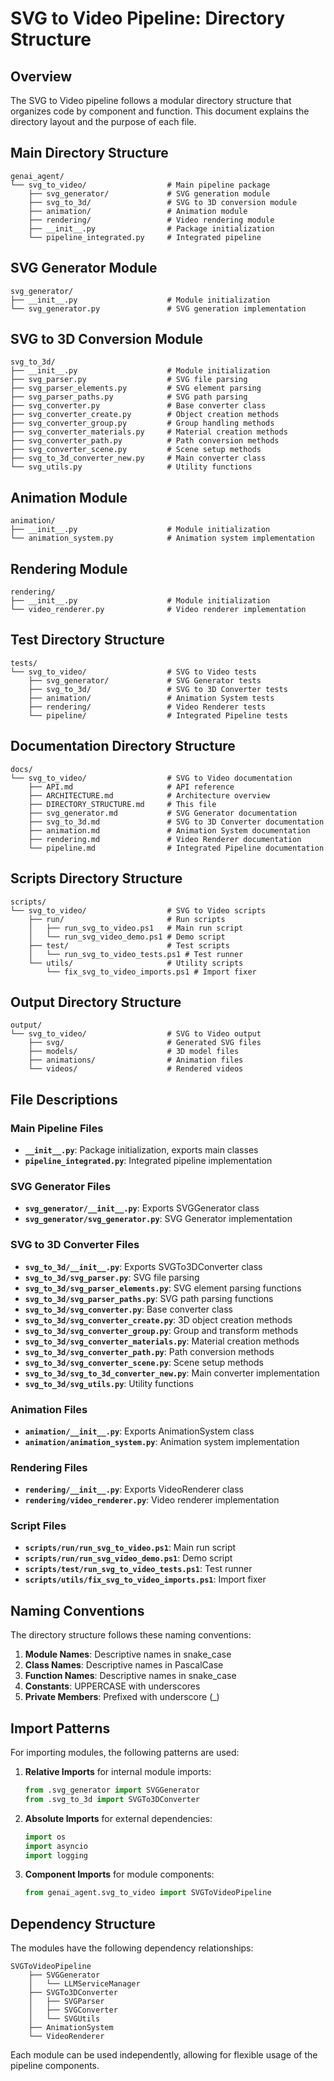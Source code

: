 # SVG to Video Pipeline: Directory Structure

## Overview

The SVG to Video pipeline follows a modular directory structure that organizes code by component and function. This document explains the directory layout and the purpose of each file.

## Main Directory Structure

```
genai_agent/
└── svg_to_video/                  # Main pipeline package
    ├── svg_generator/             # SVG generation module
    ├── svg_to_3d/                 # SVG to 3D conversion module
    ├── animation/                 # Animation module
    ├── rendering/                 # Video rendering module
    ├── __init__.py                # Package initialization
    └── pipeline_integrated.py     # Integrated pipeline
```

## SVG Generator Module

```
svg_generator/
├── __init__.py                    # Module initialization
└── svg_generator.py               # SVG generation implementation
```

## SVG to 3D Conversion Module

```
svg_to_3d/
├── __init__.py                    # Module initialization
├── svg_parser.py                  # SVG file parsing
├── svg_parser_elements.py         # SVG element parsing
├── svg_parser_paths.py            # SVG path parsing
├── svg_converter.py               # Base converter class
├── svg_converter_create.py        # Object creation methods
├── svg_converter_group.py         # Group handling methods
├── svg_converter_materials.py     # Material creation methods
├── svg_converter_path.py          # Path conversion methods
├── svg_converter_scene.py         # Scene setup methods
├── svg_to_3d_converter_new.py     # Main converter class
└── svg_utils.py                   # Utility functions
```

## Animation Module

```
animation/
├── __init__.py                    # Module initialization
└── animation_system.py            # Animation system implementation
```

## Rendering Module

```
rendering/
├── __init__.py                    # Module initialization
└── video_renderer.py              # Video renderer implementation
```

## Test Directory Structure

```
tests/
└── svg_to_video/                  # SVG to Video tests
    ├── svg_generator/             # SVG Generator tests
    ├── svg_to_3d/                 # SVG to 3D Converter tests
    ├── animation/                 # Animation System tests
    ├── rendering/                 # Video Renderer tests
    └── pipeline/                  # Integrated Pipeline tests
```

## Documentation Directory Structure

```
docs/
└── svg_to_video/                  # SVG to Video documentation
    ├── API.md                     # API reference
    ├── ARCHITECTURE.md            # Architecture overview
    ├── DIRECTORY_STRUCTURE.md     # This file
    ├── svg_generator.md           # SVG Generator documentation
    ├── svg_to_3d.md               # SVG to 3D Converter documentation
    ├── animation.md               # Animation System documentation
    ├── rendering.md               # Video Renderer documentation
    └── pipeline.md                # Integrated Pipeline documentation
```

## Scripts Directory Structure

```
scripts/
└── svg_to_video/                  # SVG to Video scripts
    ├── run/                       # Run scripts
    │   ├── run_svg_to_video.ps1   # Main run script
    │   └── run_svg_video_demo.ps1 # Demo script
    ├── test/                      # Test scripts
    │   └── run_svg_to_video_tests.ps1 # Test runner
    └── utils/                     # Utility scripts
        └── fix_svg_to_video_imports.ps1 # Import fixer
```

## Output Directory Structure

```
output/
└── svg_to_video/                  # SVG to Video output
    ├── svg/                       # Generated SVG files
    ├── models/                    # 3D model files
    ├── animations/                # Animation files
    └── videos/                    # Rendered videos
```

## File Descriptions

### Main Pipeline Files

- **`__init__.py`**: Package initialization, exports main classes
- **`pipeline_integrated.py`**: Integrated pipeline implementation

### SVG Generator Files

- **`svg_generator/__init__.py`**: Exports SVGGenerator class
- **`svg_generator/svg_generator.py`**: SVG Generator implementation

### SVG to 3D Converter Files

- **`svg_to_3d/__init__.py`**: Exports SVGTo3DConverter class
- **`svg_to_3d/svg_parser.py`**: SVG file parsing
- **`svg_to_3d/svg_parser_elements.py`**: SVG element parsing functions
- **`svg_to_3d/svg_parser_paths.py`**: SVG path parsing functions
- **`svg_to_3d/svg_converter.py`**: Base converter class
- **`svg_to_3d/svg_converter_create.py`**: 3D object creation methods
- **`svg_to_3d/svg_converter_group.py`**: Group and transform methods
- **`svg_to_3d/svg_converter_materials.py`**: Material creation methods
- **`svg_to_3d/svg_converter_path.py`**: Path conversion methods
- **`svg_to_3d/svg_converter_scene.py`**: Scene setup methods
- **`svg_to_3d/svg_to_3d_converter_new.py`**: Main converter implementation
- **`svg_to_3d/svg_utils.py`**: Utility functions

### Animation Files

- **`animation/__init__.py`**: Exports AnimationSystem class
- **`animation/animation_system.py`**: Animation system implementation

### Rendering Files

- **`rendering/__init__.py`**: Exports VideoRenderer class
- **`rendering/video_renderer.py`**: Video renderer implementation

### Script Files

- **`scripts/run/run_svg_to_video.ps1`**: Main run script
- **`scripts/run/run_svg_video_demo.ps1`**: Demo script
- **`scripts/test/run_svg_to_video_tests.ps1`**: Test runner
- **`scripts/utils/fix_svg_to_video_imports.ps1`**: Import fixer

## Naming Conventions

The directory structure follows these naming conventions:

1. **Module Names**: Descriptive names in snake_case
2. **Class Names**: Descriptive names in PascalCase
3. **Function Names**: Descriptive names in snake_case
4. **Constants**: UPPERCASE with underscores
5. **Private Members**: Prefixed with underscore (_)

## Import Patterns

For importing modules, the following patterns are used:

1. **Relative Imports** for internal module imports:
   ```python
   from .svg_generator import SVGGenerator
   from .svg_to_3d import SVGTo3DConverter
   ```

2. **Absolute Imports** for external dependencies:
   ```python
   import os
   import asyncio
   import logging
   ```

3. **Component Imports** for module components:
   ```python
   from genai_agent.svg_to_video import SVGToVideoPipeline
   ```

## Dependency Structure

The modules have the following dependency relationships:

```
SVGToVideoPipeline
    ├── SVGGenerator
    │   └── LLMServiceManager
    ├── SVGTo3DConverter
    │   ├── SVGParser
    │   ├── SVGConverter
    │   └── SVGUtils
    ├── AnimationSystem
    └── VideoRenderer
```

Each module can be used independently, allowing for flexible usage of the pipeline components.
